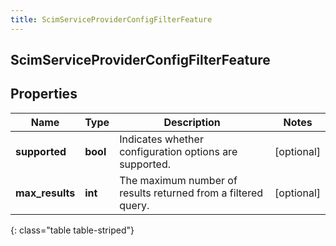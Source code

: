 ```yaml
---
title: ScimServiceProviderConfigFilterFeature
---
```

## ScimServiceProviderConfigFilterFeature

## Properties

|Name | Type | Description | Notes|
|------------ | ------------- | ------------- | -------------|
| **supported** | **bool** | Indicates whether configuration options are supported. | [optional] |
| **max_results** | **int** | The maximum number of results returned from a filtered query. | [optional] |
{: class="table table-striped"}


